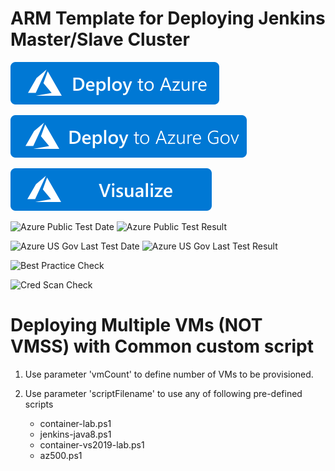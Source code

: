 # ARM Template for Deploying Jenkins Master/Slave Cluster

[![Deploy To Azure](https://raw.githubusercontent.com/Azure/azure-quickstart-templates/master/1-CONTRIBUTION-GUIDE/images/deploytoazure.svg?sanitize=true)](https://portal.azure.com/#create/Microsoft.Template/uri/https%3A%2F%2Fraw.githubusercontent.com%2FAzure%2Fazure-quickstart-templates%2Fmaster%2F101-multiple-windows-vms-with-common-script%2Fazuredeploy.json)

[![Deploy To Azure US Gov](https://raw.githubusercontent.com/Azure/azure-quickstart-templates/master/1-CONTRIBUTION-GUIDE/images/deploytoazuregov.svg?sanitize=true)](https://portal.azure.us/#create/Microsoft.Template/uri/https%3A%2F%2Fraw.githubusercontent.com%2FAzure%2Fazure-quickstart-templates%2Fmaster%2F101-multiple-windows-vms-with-common-script%2Fazuredeploy.json)

[![Visualize](https://raw.githubusercontent.com/Azure/azure-quickstart-templates/master/1-CONTRIBUTION-GUIDE/images/visualizebutton.svg?sanitize=true)](http://armviz.io/#/?load=https%3A%2F%2Fraw.githubusercontent.com%2FAzure%2Fazure-quickstart-templates%2Fmaster%2F101-multiple-windows-vms-with-common-script%2Fazuredeploy.json)   


![Azure Public Test Date](https://azurequickstartsservice.blob.core.windows.net/badges/101-multiple-windows-vms-with-common-script/PublicLastTestDate.svg)
![Azure Public Test Result](https://azurequickstartsservice.blob.core.windows.net/badges/101-multiple-windows-vms-with-common-script/PublicDeployment.svg)

![Azure US Gov Last Test Date](https://azurequickstartsservice.blob.core.windows.net/badges/101-multiple-windows-vms-with-common-script/FairfaxLastTestDate.svg)
![Azure US Gov Last Test Result](https://azurequickstartsservice.blob.core.windows.net/badges/101-multiple-windows-vms-with-common-script/FairfaxDeployment.svg)

![Best Practice Check](https://azurequickstartsservice.blob.core.windows.net/badges/101-multiple-windows-vms-with-common-script/BestPracticeResult.svg)

![Cred Scan Check](https://azurequickstartsservice.blob.core.windows.net/badges/101-multiple-windows-vms-with-common-script/CredScanResult.svg)

# Deploying Multiple VMs (NOT VMSS) with Common custom script 

1.  Use parameter 'vmCount' to define number of VMs to be provisioned.

2.  Use parameter 'scriptFilename' to use any of following pre-defined scripts

    - container-lab.ps1
    - jenkins-java8.ps1
    - container-vs2019-lab.ps1
    - az500.ps1